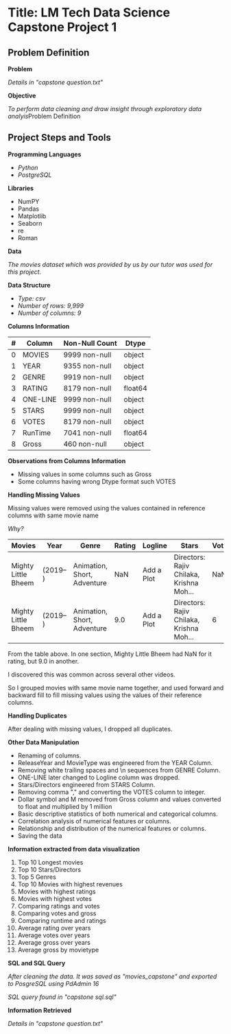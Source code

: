 # Title: LM Tech Data Science Capstone Project 1


## Problem Definition

**Problem**

*Details in "capstone question.txt"*

**Objective**

*To perform data cleaning and draw insight through exploratory data analyis*Problem Definition

## Project Steps and Tools

**Programming Languages**

- *Python*
- *PostgreSQL*

**Libraries**
- NumPY
- Pandas
- Matplotlib
- Seaborn
- re
- Roman

**Data**

*The movies dataset which was provided by us by our tutor was used for this project.*

**Data Structure**

- *Type: csv*
- *Number of rows: 9,999*
- *Number of columns: 9*

**Columns Information**
 
| #  | Column   | Non-Null Count | Dtype   |
|----|----------|----------------|---------|
| 0  | MOVIES   | 9999 non-null  | object  |
| 1  | YEAR     | 9355 non-null  | object  |
| 2  | GENRE    | 9919 non-null  | object  |
| 3  | RATING   | 8179 non-null  | float64 |
| 4  | ONE-LINE | 9999 non-null  | object  |
| 5  | STARS    | 9999 non-null  | object  |
| 6  | VOTES    | 8179 non-null  | object  |
| 7  | RunTime  | 7041 non-null  | float64 |
| 8  | Gross    | 460 non-null   | object  |

**Observations from Columns Information**

- Missing values in some columns such as Gross
- Some columns having wrong Dtype format such VOTES

**Handling Missing Values**

Missing values were removed using the values contained in reference columns with same movie name

*Why?*

| Movies              | Year      | Genre                          | Rating | Logline       | Stars                          | Votes | RunTime | Gross |
|---------------------|-----------|--------------------------------|--------|---------------|--------------------------------|-------|---------|-------|
| Mighty Little Bheem | (2019– )  | Animation, Short, Adventure    | NaN    | Add a Plot    | Directors: Rajiv Chilaka, Krishna Moh... | NaN   | NaN     | NaN   |
| Mighty Little Bheem | (2019– )  | Animation, Short, Adventure    | 9.0    | Add a Plot    | Directors: Rajiv Chilaka, Krishna Moh... | 6     | NaN     | NaN   |

From the table above. In one section, Mighty Little Bheem had NaN for it rating, but 9.0 in another. 

I discovered this was common across several other videos.

So I grouped movies with same movie name together, and used forward and backward fill to fill missing values using the values of their reference columns.

**Handling Duplicates**

After dealing with missing values, I dropped all duplicates. 

**Other Data Manipulation**
- Renaming of columns.
- ReleaseYear and MovieType was engineered from the YEAR Column.
- Removing white trailing spaces and \n sequences from GENRE Column.
- ONE-LINE later changed to Logline column was dropped.
- Stars/Directors engineered from STARS Column. 
- Removing comma "," and converting the VOTES column to integer. 
- Dollar symbol and M removed from Gross column and values converted to float and multiplied by 1 million
- Basic descriptive statistics of both numerical and categorical columns.
- Correlation analysis of numerical features or columns.
- Relationship and distribution of the numerical features or columns.
- Saving the data 

**Information extracted from data visualization**
1. Top 10 Longest movies
2. Top 10 Stars/Directors
3. Top 5 Genres
4. Top 10 Movies with highest revenues
5. Movies with highest ratings
6. Movies with highest votes
7. Comparing ratings and votes
8. Comparing votes and gross
9. Comparing runtime and ratings
10. Average rating over years
11. Average votes over years
12. Average gross over years
13. Average gross by movietype

**SQL and SQL Query**

*After cleaning the data. It was saved as "movies_capstone" and exported to PosgreSQL using PdAdmin 16*

*SQL query found in "capstone sql.sql"*

**Information Retrieved**

*Details in "capstone question.txt"*
